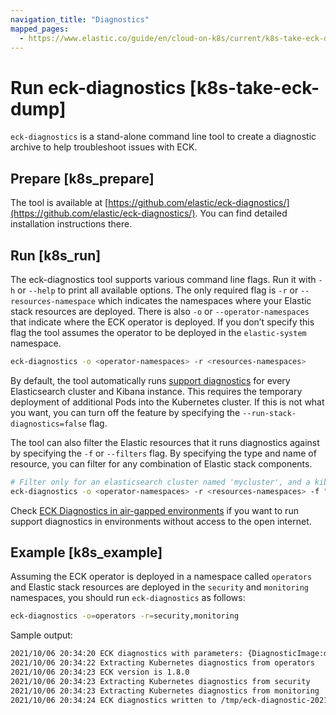 ```yaml
---
navigation_title: "Diagnostics"
mapped_pages:
  - https://www.elastic.co/guide/en/cloud-on-k8s/current/k8s-take-eck-dump.html
---
```


# Run eck-diagnostics [k8s-take-eck-dump]

`eck-diagnostics` is a stand-alone command line tool to create a diagnostic archive to help troubleshoot issues with ECK.


## Prepare [k8s_prepare] 

The tool is available at [https://github.com/elastic/eck-diagnostics/](https://github.com/elastic/eck-diagnostics/). You can find detailed installation instructions there.


## Run [k8s_run] 

The eck-diagnostics tool supports various command line flags. Run it with `-h` or `--help` to print all available options. The only required flag is `-r` or `--resources-namespace` which indicates the namespaces where your Elastic stack resources are deployed. There is also `-o` or `--operator-namespaces` that indicate where the ECK operator is deployed. If you don’t specify this flag the tool assumes the operator to be deployed in the `elastic-system` namespace.

```bash
eck-diagnostics -o <operator-namespaces> -r <resources-namespaces>
```

By default, the tool automatically runs [support diagnostics](https://github.com/elastic/support-diagnostics) for every Elasticsearch cluster and Kibana instance. This requires the temporary deployment of additional Pods into the Kubernetes cluster. If this is not what you want, you can turn off the feature by specifying the `--run-stack-diagnostics=false` flag.

The tool can also filter the Elastic resources that it runs diagnostics against by specifying the `-f` or `--filters` flag.  By specifying the type and name of resource, you can filter for any combination of Elastic stack components.

```bash
# Filter only for an elasticsearch cluster named 'mycluster', and a kibana instance named 'mykibana'.
eck-diagnostics -o <operator-namespaces> -r <resources-namespaces> -f "elasticsearch=mycluster" -f "kibana=mykibana"
```

Check [ECK Diagnostics in air-gapped environments](../../../deploy-manage/deploy/cloud-on-k8s/air-gapped-install.md#k8s-eck-diag-air-gapped) if you want to run support diagnostics in environments without access to the open internet.


## Example [k8s_example] 

Assuming the ECK operator is deployed in a namespace called `operators` and Elastic stack resources are deployed in the `security` and `monitoring` namespaces, you should run `eck-diagnostics` as follows:

```bash
eck-diagnostics -o=operators -r=security,monitoring
```

Sample output:

```bash
2021/10/06 20:34:20 ECK diagnostics with parameters: {DiagnosticImage:docker.elastic.co/eck-dev/support-diagnostics:8.1.4 ECKVersion: Kubeconfig: OperatorNamespaces:[operators] ResourcesNamespaces:[security monitoring] OutputDir:/tmp RunStackDiagnostics:true Verbose:false}
2021/10/06 20:34:22 Extracting Kubernetes diagnostics from operators
2021/10/06 20:34:23 ECK version is 1.8.0
2021/10/06 20:34:23 Extracting Kubernetes diagnostics from security
2021/10/06 20:34:23 Extracting Kubernetes diagnostics from monitoring
2021/10/06 20:34:24 ECK diagnostics written to /tmp/eck-diagnostic-2021-10-06T20-34-21.zip
```

